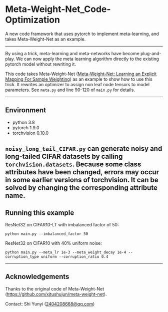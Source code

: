# Meta-Weight-Net_Code-Optimization
A new code framework that uses pytorch to implement meta-learning, and takes Meta-Weight-Net as an example.

---

By using a trick, meta-learning and meta-networks have become plug-and-play. We can now apply the meta learning
algorithm directly to the existing pytorch model without rewriting it. 

This code takes Meta-Weight-Net ([Meta-Weight-Net: Learning an Explicit Mapping For Sample Weighting](https://arxiv.org/abs/1902.07379))
as an example to show how to use this trick. It rewrites an optimizer to assign non leaf node tensors to model parameters.
See `meta.py` and line 90-120 of `main.py` for details.

---
## Environment
- python 3.8
- pytorch 1.9.0
- torchvision 0.10.0

`noisy_long_tail_CIFAR.py` can generate noisy and long-tailed CIFAR datasets by calling `torchvision.datasets`. Because 
some class attributes have been changed, errors may occur in some earlier versions of torchvision. It can be solved by
changing the corresponding attribute name.
---
## Running this example
ResNet32 on CIFAR10-LT with imbalanced factor of 50:
```
python main.py --imbalanced_factor 50
```
ResNet32 on CIFAR10 with 40% uniform noise:
```
python main.py --meta_lr 1e-3 --meta_weight_decay 1e-4 --corruption_type uniform --corruption_ratio 0.4
```
---
## Acknowledgements
Thanks to the original code of Meta-Weight-Net (https://github.com/xjtushujun/meta-weight-net).

Contact: Shi Yunyi (2404208668@qq.com)
